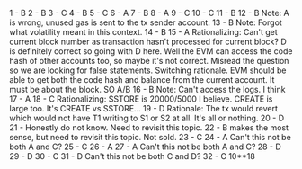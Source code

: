 1 - B
2 - B
3 - C
4 - B
5 - C
6 - A
7 - B
8 - A
9 - C
10 - C
11 - B
12 - B Note: A is wrong, unused gas is sent to the tx sender account.
13 - B Note: Forgot what volatility meant in this context.
14 - B
15 - A Rationalizing: Can't get current block number as transaction hasn't processed for current block? D is definitely correct so going with D here. Well the EVM can access the code hash of other accounts too, so maybe it's not correct. Misread the question so we are looking for false statements. Switching rationale. EVM should be able to get both the code hash and balance from the current account. It must be about the block. SO A/B
16 - B Note: Can't access the logs. I think
17 - A 
18 -  C Rationalizing: SSTORE is 20000/5000 I believe. CREATE is large too. It's CREATE vs SSTORE...
19 - D Rationale: The tx would revert which would not have T1 writing to S1 or S2 at all. It's all or nothing.
20 - D
21 - Honestly do not know. Need to revisit this topic.
22 - B makes the most sense, but need to revisit this topic. Not sold.
23 - C
24 - A Can't this not be both A and C?
25 - C
26 - A
27 - A Can't this not be both A and C?
28 - D
29 - D
30 - C
31 - D Can't this not be both C and D?
32 - C 10**18